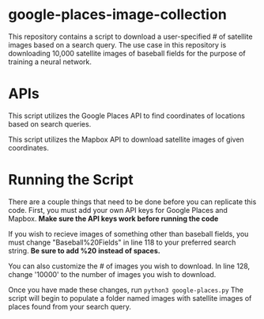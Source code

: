 # google-places-image-collection

This repository contains a script to download a user-specified # of satellite images based on a search query. The use case in this repository is downloading 10,000 satellite images of baseball fields for the purpose of training a neural network. 

# APIs

This script utilizes the Google Places API to find coordinates of locations based on search queries. 

This script utilizes the Mapbox API to download satellite images of given coordinates. 

# Running the Script

There are a couple things that need to be done before you can replicate this code. First, you must add your own API keys for Google Places and Mapbox. **Make sure the API keys work before running the code**

If you wish to recieve images of something other than baseball fields, you must change "Baseball%20Fields" in line 118 to your preferred search string. **Be sure to add %20 instead of spaces.** 

You can also customize the # of images you wish to download. In line 128, change '10000' to the number of images you wish to download. 

Once you have made these changes, run `python3 google-places.py` The script will begin to populate a folder named images with satellite images of places found from your search query. 
